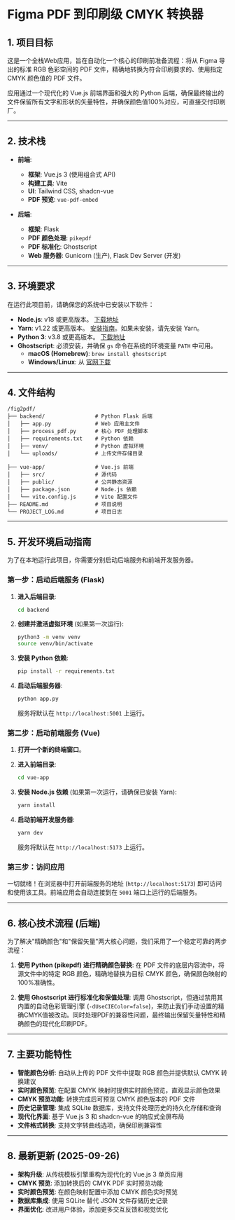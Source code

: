 # Figma PDF 到印刷级 CMYK 转换器

## 1. 项目目标

这是一个全栈Web应用，旨在自动化一个核心的印刷前准备流程：将从 Figma 导出的标准 RGB 色彩空间的 PDF 文件，精确地转换为符合印刷要求的、使用指定 CMYK 颜色值的 PDF 文件。

应用通过一个现代化的 Vue.js 前端界面和强大的 Python 后端，确保最终输出的文件保留所有文字和形状的矢量特性，并确保颜色值100%对应，可直接交付印刷厂。

---

## 2. 技术栈

*   **前端**:
    *   **框架**: Vue.js 3 (使用组合式 API)
    *   **构建工具**: Vite
    *   **UI**: Tailwind CSS, shadcn-vue
    *   **PDF 预览**: `vue-pdf-embed`

*   **后端**:
    *   **框架**: Flask
    *   **PDF 颜色处理**: `pikepdf`
    *   **PDF 标准化**: Ghostscript
    *   **Web 服务器**: Gunicorn (生产), Flask Dev Server (开发)

---

## 3. 环境要求

在运行此项目前，请确保您的系统中已安装以下软件：

*   **Node.js**: v18 或更高版本。 [下载地址](https://nodejs.org/)
*   **Yarn**: v1.22 或更高版本。 [安装指南](https://classic.yarnpkg.com/en/docs/install)。如果未安装，请先安装 Yarn。
*   **Python 3**: v3.8 或更高版本。 [下载地址](https://www.python.org/)
*   **Ghostscript**: 必须安装，并确保 `gs` 命令在系统的环境变量 `PATH` 中可用。
    *   **macOS (Homebrew)**: `brew install ghostscript`
    *   **Windows/Linux**: 从 [官网下载](https://www.ghostscript.com/releases/gsdnld.html)

---

## 4. 文件结构

```
/fig2pdf/
├── backend/                # Python Flask 后端
│   ├── app.py              # Web 应用主文件
│   ├── process_pdf.py      # 核心 PDF 处理脚本
│   ├── requirements.txt    # Python 依赖
│   ├── venv/               # Python 虚拟环境
│   └── uploads/            # 上传文件存储目录

├── vue-app/                # Vue.js 前端
│   ├── src/                # 源代码
│   ├── public/             # 公共静态资源
│   ├── package.json        # Node.js 依赖
│   └── vite.config.js      # Vite 配置文件
├── README.md               # 项目说明
└── PROJECT_LOG.md          # 项目日志
```

---

## 5. 开发环境启动指南

为了在本地运行此项目，你需要分别启动后端服务和前端开发服务器。

### 第一步：启动后端服务 (Flask)

1.  **进入后端目录**:
    ```bash
    cd backend
    ```

2.  **创建并激活虚拟环境** (如果第一次运行):
    ```bash
    python3 -m venv venv
    source venv/bin/activate
    ```

3.  **安装 Python 依赖**:
    ```bash
    pip install -r requirements.txt
    ```

4.  **启动后端服务器**:
    ```bash
    python app.py
    ```
    服务将默认在 `http://localhost:5001` 上运行。

### 第二步：启动前端服务 (Vue)

1.  **打开一个新的终端窗口**。

2.  **进入前端目录**:
    ```bash
    cd vue-app
    ```

3.  **安装 Node.js 依赖** (如果第一次运行，请确保已安装 Yarn):
    ```bash
    yarn install
    ```

4.  **启动前端开发服务器**:
    ```bash
    yarn dev
    ```
    服务将默认在 `http://localhost:5173` 上运行。

### 第三步：访问应用

一切就绪！在浏览器中打开前端服务的地址 (`http://localhost:5173`) 即可访问和使用该工具。前端应用会自动连接到在 `5001` 端口上运行的后端服务。

---

## 6. 核心技术流程 (后端)

为了解决"精确颜色"和"保留矢量"两大核心问题，我们采用了一个稳定可靠的两步流程：

1.  **使用 Python (pikepdf) 进行精确颜色替换**: 在 PDF 文件的底层内容流中，将源文件中的特定 RGB 颜色，精确地替换为目标 CMYK 颜色，确保颜色映射的100%准确性。

2.  **使用 Ghostscript 进行标准化和保值处理**: 调用 Ghostscript，但通过禁用其内置的自动色彩管理引擎 (`-dUseCIEColor=false`)，来防止我们手动设置的精确CMYK值被改动。同时处理PDF的兼容性问题，最终输出保留矢量特性和精确颜色的现代化印刷PDF。

---

## 7. 主要功能特性

*   **智能颜色分析**: 自动从上传的 PDF 文件中提取 RGB 颜色并提供默认 CMYK 转换建议
*   **实时颜色预览**: 在配置 CMYK 映射时提供实时颜色预览，直观显示颜色效果
*   **CMYK 预览功能**: 转换完成后可预览 CMYK 颜色版本的 PDF 文件
*   **历史记录管理**: 集成 SQLite 数据库，支持文件处理历史的持久化存储和查询
*   **现代化界面**: 基于 Vue.js 3 和 shadcn-vue 的响应式全屏布局
*   **文件格式转换**: 支持文字转曲线选项，确保印刷兼容性

---

## 8. 最新更新 (2025-09-26)

*   **架构升级**: 从传统模板引擎重构为现代化的 Vue.js 3 单页应用
*   **CMYK 预览**: 添加转换后的 CMYK PDF 实时预览功能
*   **实时颜色预览**: 在颜色映射配置中添加 CMYK 颜色实时预览
*   **数据库集成**: 使用 SQLite 替代 JSON 文件存储历史记录
*   **界面优化**: 改进用户体验，添加更多交互反馈和视觉优化


